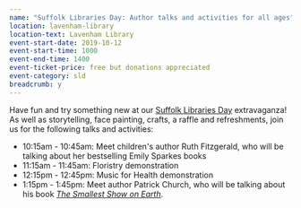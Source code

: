 ```yaml
---
name: "Suffolk Libraries Day: Author talks and activities for all ages"
location: lavenham-library
location-text: Lavenham Library
event-start-date: 2019-10-12
event-start-time: 1000
event-end-time: 1400
event-ticket-price: free but donations appreciated
event-category: sld
breadcrumb: y
---
```


Have fun and try something new at our [Suffolk Libraries Day](/suffolk-libraries-day/) extravaganza! As well as storytelling, face painting, crafts, a raffle and refreshments, join us for the following talks and activities:

* 10:15am - 10:45am: Meet children's author Ruth Fitzgerald, who will be talking about her bestselling Emily Sparkes books
* 11:15am - 11:45am: Floristry demonstration
* 12:15pm - 12:45pm: Music for Health demonstration
* 1:15pm - 1:45pm: Meet author Patrick Church, who will be talking about his book [<cite>The Smallest Show on Earth</cite>](https://suffolk.spydus.co.uk/cgi-bin/spydus.exe/ENQ/OPAC/BIBENQ?BRN=2152978).
